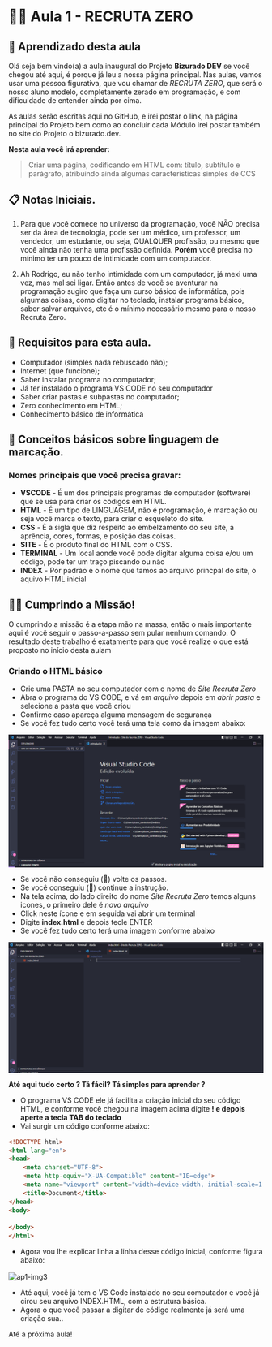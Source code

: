 
# 👨‍🏫 Aula 1 - RECRUTA ZERO

## 🎯 Aprendizado desta aula

Olá seja bem vindo(a) a aula inaugural do Projeto **Bizurado DEV** se você chegou até aqui, é porque já leu a nossa página principal. Nas aulas, vamos usar uma pessoa figurativa, que vou chamar de *RECRUTA ZERO*, que será o nosso aluno modelo, completamente zerado em programação, e com dificuldade de entender ainda por cima. 

As aulas serão escritas aqui no GitHub, e irei postar o link, na página principal do Projeto bem como ao concluir cada Módulo irei postar também no site do Projeto o bizurado.dev.

**Nesta aula você irá aprender:**
> Criar uma página, codificando em HTML com: título, subtítulo e parágrafo, atribuindo ainda algumas caracteristicas simples de CCS
> 
## 📋 Notas Iniciais.

1. Para que você comece no universo da programação, você NÃO precisa ser da área de tecnologia, pode ser um médico, um professor, um vendedor, um estudante,  ou seja, QUALQUER profissão, ou mesmo que você ainda não tenha uma profissão definida. **Porém** você precisa no mínimo ter um pouco de intimidade com um computador.

2. Ah Rodrigo, eu não tenho intimidade com um computador, já mexi uma vez, mas mal sei ligar. Então antes de você se aventurar na programação sugiro que faça um curso básico de informática, pois algumas coisas, como digitar no teclado, instalar programa básico, saber salvar arquivos, etc é o mínimo necessário mesmo para o nosso Recruta Zero.

## 🔰 Requisitos para esta aula.
* Computador (simples nada rebuscado não);
* Internet (que funcione);
* Saber instalar programa no computador;
* Já ter instalado o programa VS CODE no seu computador
* Saber criar pastas e subpastas no computador;
* Zero conhecimento em HTML;
* Conhecimento básico de informática

## 📁 Conceitos básicos sobre linguagem de marcação.

### Nomes principais que você precisa gravar:

* **VSCODE** - É um dos principais programas de computador (software) que se usa para criar os códigos em HTML.
* **HTML** - É um tipo de LINGUAGEM, não é programação, é marcação ou seja você marca o texto, para criar o esqueleto do site.
* **CSS** - É a sigla que diz respeito ao embelzamento do seu site, a aprência, cores, formas, e posição das coisas.
* **SITE** - É o produto final do HTML com o CSS.
* **TERMINAL** - Um local aonde você pode digitar alguma coisa e/ou um código, pode ter um traço piscando ou não
* **INDEX** - Por padrão é o nome que tamos ao arquivo princpal do site, o aquivo HTML inicial

## 👨‍💻 Cumprindo a Missão!
O cumprindo a missão é a etapa mão na massa, então o mais importante aqui é você seguir o passo-a-passo sem pular nenhum comando. O resultado deste trabalho é exatamente para que você realize o que está proposto no início desta aulam

### Criando o HTML básico

* Crie uma PASTA no seu computador com o nome de *Site Recruta Zero*
* Abra o programa do VS CODE, e vá em *arquivo* depois em *abrir pasta* e selecione a pasta que você criou
* Confirme caso apareça alguma mensagem de segurança
* Se você fez tudo certo você terá uma tela como da imagem abaixo:

<img align="center" src="https://github.com/rodrusantu-dev/Bizurado-Dev/blob/main/arquivos-aula/arquivos-aula-img/ap1-img1.PNG" alt="ap1-img1">

* Se você não conseguiu (🥵) volte os passos. 
* Se você conseguiu (🥳) continue a instrução.
* Na tela acima, do lado direito do nome *Site Recruta Zero* temos alguns icones, o primeiro dele é *novo arquivo*
* Click neste ícone e em seguida vai abrir um terminal
* Digite **index.html** e depois tecle ENTER
* Se você fez tudo certo terá uma imagem conforme abaixo

<img align="center" src="https://github.com/rodrusantu-dev/Bizurado-Dev/blob/main/arquivos-aula/arquivos-aula-img/ap1-img2.PNG" alt="ap1-img2">

**Até aqui tudo certo ? Tá fácil? Tá simples para aprender ?**

* O programa VS CODE ele já facilita a criação inicial do seu código HTML, e conforme você chegou na imagem acima digite **! e depois aperte a tecla TAB do teclado**
* Vai surgir um código conforme abaixo:

~~~HTML
<!DOCTYPE html>
<html lang="en">
<head>
    <meta charset="UTF-8">
    <meta http-equiv="X-UA-Compatible" content="IE=edge">
    <meta name="viewport" content="width=device-width, initial-scale=1.0">
    <title>Document</title>
</head>
<body>
    
</body>
</html>
~~~~

* Agora vou lhe explicar linha a linha desse código inicial, conforme figura abaixo:

<img align="center" src="https://github.com/rodrusantu-dev/Bizurado-Dev/blob/main/arquivos-aula/arquivos-aula-img/ap1-img3.png" alt="ap1-img3">

* Até aqui, você já tem o VS Code instalado no seu computador e você já cirou seu arquivo INDEX.HTML, com a estrutura básica.
* Agora o que você passar a digitar de código realmente já será uma criação sua..

Até a próxima aula!
